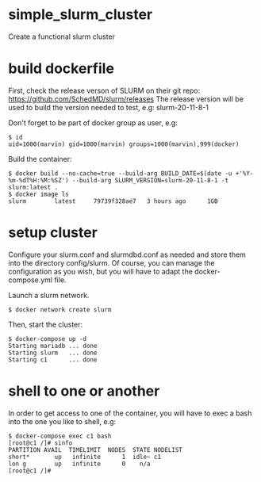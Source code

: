 # simple_slurm_cluster
Create a functional slurm cluster

# build dockerfile

First, check the release verson of SLURM on their git repo: https://github.com/SchedMD/slurm/releases
The release version will be used to build the version needed to test, e.g: slurm-20-11-8-1

Don't forget to be part of docker group as user, e.g:

```console
$ id
uid=1000(marvin) gid=1000(marvin) groups=1000(marvin),999(docker)
```
Build the container:
```
$ docker build --no-cache=true --build-arg BUILD_DATE=$(date -u +'%Y-%m-%dT%H:%M:%SZ') --build-arg SLURM_VERSION=slurm-20-11-8-1 -t slurm:latest .
$ docker image ls
slurm        latest     79739f328ae7   3 hours ago      1GB
```
# setup cluster

Configure your slurm.conf and slurmdbd.conf as needed and store them into the directory config/slurm. Of course, you can manage the configuration as you wish, but you will have to adapt the docker-compose.yml file.

Launch a slurm network.
```console
$ docker network create slurm
```

Then, start the cluster:
```console
$ docker-compose up -d
Starting mariadb ... done
Starting slurm   ... done
Starting c1      ... done
```
# shell to one or another

In order to get access to one of the container, you will have to exec a bash into the one you like to shell, e.g:
```console
$ docker-compose exec c1 bash
[root@c1 /]# sinfo
PARTITION AVAIL  TIMELIMIT  NODES  STATE NODELIST
short*       up   infinite      1  idle~ c1
lon g        up   infinite      0    n/a
[root@c1 /]#
```

